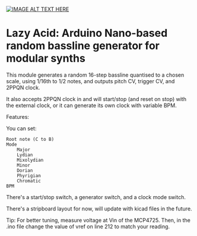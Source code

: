 
[![IMAGE ALT TEXT HERE](https://img.youtube.com/vi/UVDcDXz7URg/0.jpg)](https://www.youtube.com/shorts/UVDcDXz7URg)

# Lazy Acid: Arduino Nano-based random bassline generator for modular synths

This module generates a random 16-step bassline quantised to a chosen scale, using 1/16th to 1/2 notes, and outputs pitch CV, trigger CV, and 2PPQN clock. 

It also accepts 2PPQN clock in and will start/stop (and reset on stop) with the external clock, or it can generate its own clock with variable BPM. 

Features: 

You can set: 

    Root note (C to B)
    Mode
        Major
        Lydian
        Mixolydian
        Minor
        Dorian
        Phyrigian
        Chromatic
    BPM

There's a start/stop switch, a generator switch, and a clock mode switch. 

There's a stripboard layout for now, will update with kicad files in the future.

Tip: For better tuning, measure voltage at Vin of the MCP4725. Then, in the .ino file change the value of vref on line 212 to match your reading.

